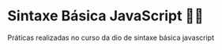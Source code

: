 # Sintaxe Básica JavaScript :woman_technologist:
Práticas realizadas no curso da dio de sintaxe básica javascript
